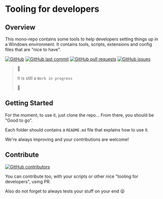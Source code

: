 # Tooling for developers

## Overview

This mono-repo contains some tools to help developers setting things up in a Windows environment. It contains tools, scripts, extensions and config files that are "nice to have".

[![GitHub](https://img.shields.io/github/license/brave-simpletons/tooling-for-developers)](https://github.com/brave-simpletons/tooling-for-developers/blob/main/LICENSE)
[![GitHub last commit](https://img.shields.io/github/last-commit/brave-simpletons/tooling-for-developers/main?logo=git&logoColor=white)](https://github.com/brave-simpletons/tooling-for-developers/commits/main)
[![GitHub pull requests](https://img.shields.io/github/issues-pr/brave-simpletons/tooling-for-developers)](https://github.com/brave-simpletons/tooling-for-developers/pulls)
[![GitHub issues](https://img.shields.io/github/issues/brave-simpletons/tooling-for-developers)](https://github.com/brave-simpletons/tooling-for-developers/issues)

> :construction:
>
> It is still a `Work in progress`
>
> :construction_worker:

## Getting Started

For the moment, to use it, just clone the repo... From there, you should be "Good to go".

Each folder should contains a `README.md` file that explains how to use it.

We're always improving and your contributions are welcome!

## Contribute

[![GitHub contributors](https://img.shields.io/github/contributors-anon/brave-simpletons/tooling-for-developers)](https://github.com/brave-simpletons/tooling-for-developers)

You can contribute too, with your scripts or other nice "tooling for developers", using PR.

Also do not forget to always tests your stuff on your end :stuck_out_tongue_winking_eye:
